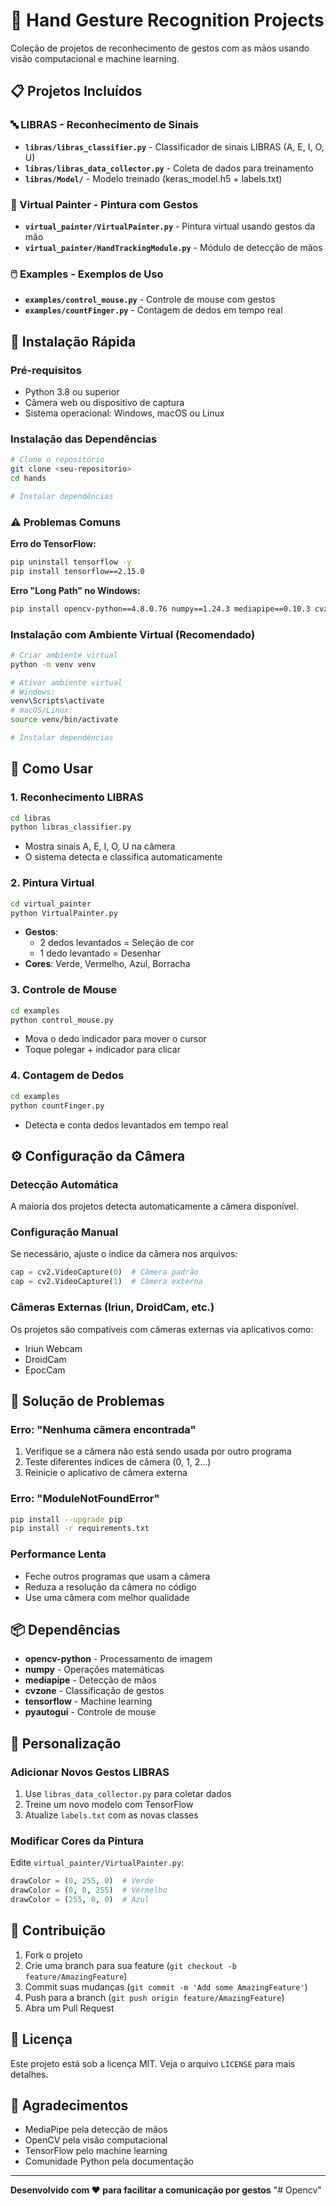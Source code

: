# 🤚 Hand Gesture Recognition Projects

Coleção de projetos de reconhecimento de gestos com as mãos usando visão computacional e machine learning.

## 📋 Projetos Incluídos

### 🔤 LIBRAS - Reconhecimento de Sinais
- **`libras/libras_classifier.py`** - Classificador de sinais LIBRAS (A, E, I, O, U)
- **`libras/libras_data_collector.py`** - Coleta de dados para treinamento
- **`libras/Model/`** - Modelo treinado (keras_model.h5 + labels.txt)

### 🎨 Virtual Painter - Pintura com Gestos
- **`virtual_painter/VirtualPainter.py`** - Pintura virtual usando gestos da mão
- **`virtual_painter/HandTrackingModule.py`** - Módulo de detecção de mãos

### 🖱️ Examples - Exemplos de Uso
- **`examples/control_mouse.py`** - Controle de mouse com gestos
- **`examples/countFinger.py`** - Contagem de dedos em tempo real

## 🚀 Instalação Rápida

### Pré-requisitos
- Python 3.8 ou superior
- Câmera web ou dispositivo de captura
- Sistema operacional: Windows, macOS ou Linux

### Instalação das Dependências

```bash
# Clone o repositório
git clone <seu-repositorio>
cd hands

# Instalar dependências

```

### ⚠️ Problemas Comuns

**Erro do TensorFlow:**
```bash
pip uninstall tensorflow -y
pip install tensorflow==2.15.0
```

**Erro "Long Path" no Windows:**
```bash
pip install opencv-python==4.8.0.76 numpy==1.24.3 mediapipe==0.10.3 cvzone==1.5.6 tensorflow==2.15.0 pyautogui==0.9.54
```

### Instalação com Ambiente Virtual (Recomendado)

```bash
# Criar ambiente virtual
python -m venv venv

# Ativar ambiente virtual
# Windows:
venv\Scripts\activate
# macOS/Linux:
source venv/bin/activate

# Instalar dependências

```

## 🎯 Como Usar

### 1. Reconhecimento LIBRAS
```bash
cd libras
python libras_classifier.py
```
- Mostra sinais A, E, I, O, U na câmera
- O sistema detecta e classifica automaticamente

### 2. Pintura Virtual
```bash
cd virtual_painter
python VirtualPainter.py
```
- **Gestos**: 
  - 2 dedos levantados = Seleção de cor
  - 1 dedo levantado = Desenhar
- **Cores**: Verde, Vermelho, Azul, Borracha

### 3. Controle de Mouse
```bash
cd examples
python control_mouse.py
```
- Mova o dedo indicador para mover o cursor
- Toque polegar + indicador para clicar

### 4. Contagem de Dedos
```bash
cd examples
python countFinger.py
```
- Detecta e conta dedos levantados em tempo real

## ⚙️ Configuração da Câmera

### Detecção Automática
A maioria dos projetos detecta automaticamente a câmera disponível.

### Configuração Manual
Se necessário, ajuste o índice da câmera nos arquivos:
```python
cap = cv2.VideoCapture(0)  # Câmera padrão
cap = cv2.VideoCapture(1)  # Câmera externa
```

### Câmeras Externas (Iriun, DroidCam, etc.)
Os projetos são compatíveis com câmeras externas via aplicativos como:
- Iriun Webcam
- DroidCam
- EpocCam

## 🔧 Solução de Problemas

### Erro: "Nenhuma câmera encontrada"
1. Verifique se a câmera não está sendo usada por outro programa
2. Teste diferentes índices de câmera (0, 1, 2...)
3. Reinicie o aplicativo de câmera externa

### Erro: "ModuleNotFoundError"
```bash
pip install --upgrade pip
pip install -r requirements.txt
```

### Performance Lenta
- Feche outros programas que usam a câmera
- Reduza a resolução da câmera no código
- Use uma câmera com melhor qualidade

## 📦 Dependências

- **opencv-python** - Processamento de imagem
- **numpy** - Operações matemáticas
- **mediapipe** - Detecção de mãos
- **cvzone** - Classificação de gestos
- **tensorflow** - Machine learning
- **pyautogui** - Controle de mouse

## 🎨 Personalização

### Adicionar Novos Gestos LIBRAS
1. Use `libras_data_collector.py` para coletar dados
2. Treine um novo modelo com TensorFlow
3. Atualize `labels.txt` com as novas classes

### Modificar Cores da Pintura
Edite `virtual_painter/VirtualPainter.py`:
```python
drawColor = (0, 255, 0)  # Verde
drawColor = (0, 0, 255)  # Vermelho
drawColor = (255, 0, 0)  # Azul
```

## 🤝 Contribuição

1. Fork o projeto
2. Crie uma branch para sua feature (`git checkout -b feature/AmazingFeature`)
3. Commit suas mudanças (`git commit -m 'Add some AmazingFeature'`)
4. Push para a branch (`git push origin feature/AmazingFeature`)
5. Abra um Pull Request

## 📄 Licença

Este projeto está sob a licença MIT. Veja o arquivo `LICENSE` para mais detalhes.

## 🙏 Agradecimentos

- MediaPipe pela detecção de mãos
- OpenCV pela visão computacional
- TensorFlow pelo machine learning
- Comunidade Python pela documentação

---

**Desenvolvido com ❤️ para facilitar a comunicação por gestos**
"# Opencv" 
